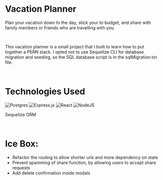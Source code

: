 
# Vacation Planner

Plan your vacation down to the day, stick your to budget, and share with family members or friends who are travelling with you.

<br>

This vacation planner is a small project that I built to learn how to put together a PERN stack. I opted not to use Sequelize CLI for database migration and seeding, so the SQL database script is in the sqlMigration.txt file.

<br>

# Technologies Used

![Postgres](https://img.shields.io/badge/postgres-%23316192.svg?style=for-the-badge&logo=postgresql&logoColor=white)
![Express.js](https://img.shields.io/badge/express.js-%23404d59.svg?style=for-the-badge&logo=express&logoColor=%2361DAFB)
![React](https://img.shields.io/badge/react-%2320232a.svg?style=for-the-badge&logo=react&logoColor=%2361DAFB)
![NodeJS](https://img.shields.io/badge/node.js-6DA55F?style=for-the-badge&logo=node.js&logoColor=white)

Sequelize ORM

<br>

# Ice Box:
- Refactor the routing to allow shorter urls and more dependency on state
- Prevent spamming of share function, by allowing users to accept share requests
- Add delete confirmation inside modals